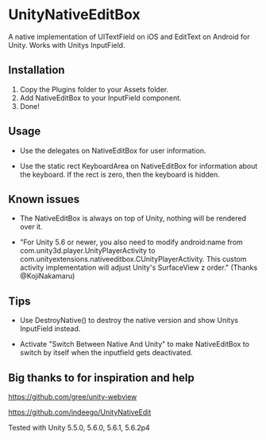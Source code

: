 # UnityNativeEditBox

A native implementation of UITextField on iOS and EditText on Android for Unity.
Works with Unitys InputField.

## Installation
1. Copy the Plugins folder to your Assets folder.
2. Add NativeEditBox to your InputField component.
3. Done!

## Usage
- Use the delegates on NativeEditBox for user information.

- Use the static rect KeyboardArea on NativeEditBox for information about the keyboard.
 If the rect is zero, then the keyboard is hidden.

## Known issues
- The NativeEditBox is always on top of Unity, nothing will be rendered over it.

- "For Unity 5.6 or newer, you also need to modify android:name from com.unity3d.player.UnityPlayerActivity to com.unityextensions.nativeeditbox.CUnityPlayerActivity. This custom activity implementation will adjust Unity's SurfaceView z order."
(Thanks @KojiNakamaru)

## Tips
- Use DestroyNative() to destroy the native version and show Unitys InputField instead.

- Activate "Switch Between Native And Unity" to make NativeEditBox to switch by itself when the inputfield gets deactivated.

## Big thanks to for inspiration and help

https://github.com/gree/unity-webview 

https://github.com/indeego/UnityNativeEdit



Tested with Unity 5.5.0, 5.6.0, 5.6.1, 5.6.2p4
